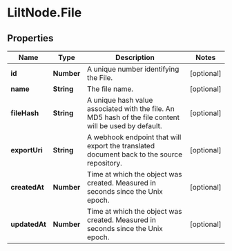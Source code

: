 # LiltNode.File

## Properties

Name | Type | Description | Notes
------------ | ------------- | ------------- | -------------
**id** | **Number** | A unique number identifying the File. | [optional] 
**name** | **String** | The file name. | [optional] 
**fileHash** | **String** | A unique hash value associated with the file. An MD5 hash of the file content will be used by default. | [optional] 
**exportUri** | **String** | A webhook endpoint that will export the translated document back to the source repository. | [optional] 
**createdAt** | **Number** | Time at which the object was created. Measured in seconds since the Unix epoch. | [optional] 
**updatedAt** | **Number** | Time at which the object was created. Measured in seconds since the Unix epoch. | [optional] 


